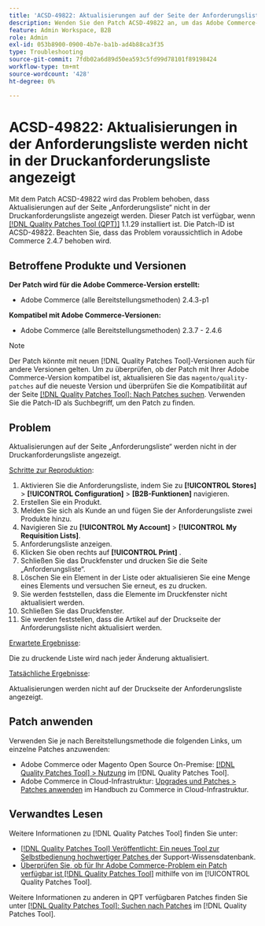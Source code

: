 ```yaml
---
title: 'ACSD-49822: Aktualisierungen auf der Seite der Anforderungsliste werden nicht in der Druckanforderungsliste angezeigt'
description: Wenden Sie den Patch ACSD-49822 an, um das Adobe Commerce-Problem zu beheben, bei dem Aktualisierungen auf der Seite „Anforderungsliste“ nicht in der Druckanforderungsliste angezeigt werden.
feature: Admin Workspace, B2B
role: Admin
exl-id: 053b8900-0900-4b7e-ba1b-ad4b88ca3f35
type: Troubleshooting
source-git-commit: 7fdb02a6d89d50ea593c5fd99d78101f89198424
workflow-type: tm+mt
source-wordcount: '428'
ht-degree: 0%

---
```


# ACSD-49822: Aktualisierungen in der Anforderungsliste werden nicht in der Druckanforderungsliste angezeigt

Mit dem Patch ACSD-49822 wird das Problem behoben, dass Aktualisierungen auf der Seite „Anforderungsliste“ nicht in der Druckanforderungsliste angezeigt werden. Dieser Patch ist verfügbar, wenn [[!DNL Quality Patches Tool (QPT)]](https://experienceleague.adobe.com/en/docs/commerce-operations/tools/quality-patches-tool/quality-patches-tool-to-self-serve-quality-patches) 1.1.29 installiert ist. Die Patch-ID ist ACSD-49822. Beachten Sie, dass das Problem voraussichtlich in Adobe Commerce 2.4.7 behoben wird.

## Betroffene Produkte und Versionen

**Der Patch wird für die Adobe Commerce-Version erstellt:**

* Adobe Commerce (alle Bereitstellungsmethoden) 2.4.3-p1

**Kompatibel mit Adobe Commerce-Versionen:**

* Adobe Commerce (alle Bereitstellungsmethoden) 2.3.7 - 2.4.6

>[!NOTE]
>
>Der Patch könnte mit neuen [!DNL Quality Patches Tool]-Versionen auch für andere Versionen gelten. Um zu überprüfen, ob der Patch mit Ihrer Adobe Commerce-Version kompatibel ist, aktualisieren Sie das `magento/quality-patches` auf die neueste Version und überprüfen Sie die Kompatibilität auf der Seite [[!DNL Quality Patches Tool]: Nach Patches suchen](https://experienceleague.adobe.com/tools/commerce-quality-patches/index.html). Verwenden Sie die Patch-ID als Suchbegriff, um den Patch zu finden.

## Problem

Aktualisierungen auf der Seite „Anforderungsliste“ werden nicht in der Druckanforderungsliste angezeigt.

<u>Schritte zur Reproduktion</u>:

1. Aktivieren Sie die Anforderungsliste, indem Sie zu **[!UICONTROL Stores]** > **[!UICONTROL Configuration]** > **[B2B-Funktionen]** navigieren.
1. Erstellen Sie ein Produkt.
1. Melden Sie sich als Kunde an und fügen Sie der Anforderungsliste zwei Produkte hinzu.
1. Navigieren Sie zu **[!UICONTROL My Account]** > **[!UICONTROL My Requisition Lists]**.
1. Anforderungsliste anzeigen.
1. Klicken Sie oben rechts auf **[!UICONTROL Print]** .
1. Schließen Sie das Druckfenster und drucken Sie die Seite „Anforderungsliste“.
1. Löschen Sie ein Element in der Liste oder aktualisieren Sie eine Menge eines Elements und versuchen Sie erneut, es zu drucken.
1. Sie werden feststellen, dass die Elemente im Druckfenster nicht aktualisiert werden.
1. Schließen Sie das Druckfenster.
1. Sie werden feststellen, dass die Artikel auf der Druckseite der Anforderungsliste nicht aktualisiert werden.

<u>Erwartete Ergebnisse</u>:

Die zu druckende Liste wird nach jeder Änderung aktualisiert.

<u>Tatsächliche Ergebnisse</u>:

Aktualisierungen werden nicht auf der Druckseite der Anforderungsliste angezeigt.

## Patch anwenden

Verwenden Sie je nach Bereitstellungsmethode die folgenden Links, um einzelne Patches anzuwenden:

* Adobe Commerce oder Magento Open Source On-Premise: [[!DNL Quality Patches Tool] > Nutzung](/help/tools/quality-patches-tool/usage.md) im [!DNL Quality Patches Tool].
* Adobe Commerce in Cloud-Infrastruktur: [Upgrades und Patches > Patches anwenden](https://experienceleague.adobe.com/docs/commerce-cloud-service/user-guide/develop/upgrade/apply-patches.html) im Handbuch zu Commerce in Cloud-Infrastruktur.

## Verwandtes Lesen

Weitere Informationen zu [!DNL Quality Patches Tool] finden Sie unter:

* [[!DNL Quality Patches Tool] Veröffentlicht: Ein neues Tool zur Selbstbedienung hochwertiger Patches ](https://experienceleague.adobe.com/en/docs/commerce-operations/tools/quality-patches-tool/quality-patches-tool-to-self-serve-quality-patches) der Support-Wissensdatenbank.
* [Überprüfen Sie, ob für Ihr Adobe Commerce-Problem ein Patch verfügbar ist [!DNL Quality Patches Tool]](/help/tools/quality-patches-tool/patches-available-in-qpt/check-patch-for-magento-issue-with-magento-quality-patches.md) mithilfe von im [!UICONTROL Quality Patches Tool].


Weitere Informationen zu anderen in QPT verfügbaren Patches finden Sie unter [[!DNL Quality Patches Tool]: Suchen nach Patches](https://experienceleague.adobe.com/tools/commerce-quality-patches/index.html) im [!DNL Quality Patches Tool].
